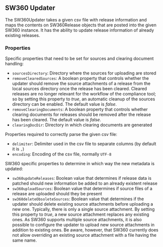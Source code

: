 
## <a name="SW360Updater">SW360 Updater</a>

The SW360Updater takes a given csv file with release
information and maps the contents on SW360Release objects
that are posted into the given SW360 instance. 
It has the ability to update release information of already existing releases. 

### Properties
Specific properties that need to be set for sources and clearing document handling:

- `sourcesDirectory`: Directory where the sources for uploading are stored
- `removeClearedSources`: A boolean property that controls whether the updater should remove the source attachments of a release from the local sources directory once the release has been cleared. Cleared releases are no longer relevant for the workflow of the compliance tool; so by setting this property to *true*, an automatic cleanup of the sources directory can be enabled. The default value is *false*.
- `removeClearingDocuments`: A boolean property that controls whether clearing documents for releases should be removed after the release has been cleared. The default value is *false*.
- `clearingDocDir`: Directory in which clearing documents are generated

Properties required to correctly parse the given csv file:

- `delimiter`: Delimiter used in the csv file to separate columns (by default it is `,`)
- `encoding`: Encoding of the csv file, normally `UTF-8` 

SW360 specific properties to determine in which way the new metadata is updated:

- `sw360updateReleases`: Boolean value that determines if release data is patched should new information be added to an already existent release
- `sw360uploadSources`: Boolean value that determines if source files of a release are uploaded should they be present
- `sw360deleteObsoleteSources`: Boolean value that determines if the updater should delete existing source attachments before uploading a new one. Typically, there is only a single source attachment. By setting this property to *true*, a new source attachment replaces any existing ones. As SW360 supports multiple source attachments, it is also possible to configure the updater to upload new source attachments in addition to existing ones. Be aware, however, that SW360 currently does not allow overriding an existing source attachment with a file having the same name.
